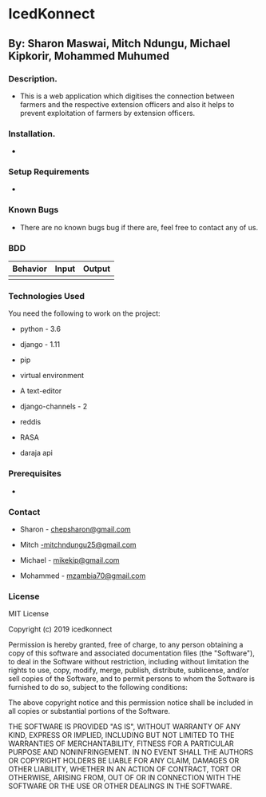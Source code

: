 # IcedKonnect
## By: Sharon Maswai, Mitch Ndungu, Michael Kipkorir, Mohammed Muhumed

### Description.

* This is a web application which digitises the connection between farmers and the respective extension officers and also it helps to prevent exploitation of farmers by extension   officers.

### Installation.

* 

### Setup Requirements

* 

### Known Bugs

* There are no known bugs bug if there are, feel free to contact any of us.

### BDD

| Behavior                           | Input                                                            |  Output                                |
| ---------------------------------- | ---------------------------------------------------------------- | ---------------------------------------|
|                                    |                                                                  |                                        |



### Technologies Used
You need the following to work on the project:

* python - 3.6

* django - 1.11

* pip

* virtual environment

* A text-editor

* django-channels - 2

* reddis

* RASA

* daraja api

### Prerequisites

* 

### Contact

* Sharon - chepsharon@gmail.com

* Mitch -mitchndungu25@gmail.com

* Michael - mikekip@gmail.com

* Mohammed - mzambia70@gmail.com

### License

MIT License

Copyright (c) 2019 icedkonnect

Permission is hereby granted, free of charge, to any person obtaining a copy of this software and associated documentation files (the "Software"), to deal in the Software without restriction, including without limitation the rights to use, copy, modify, merge, publish, distribute, sublicense, and/or sell copies of the Software, and to permit persons to whom the Software is furnished to do so, subject to the following conditions:

The above copyright notice and this permission notice shall be included in all copies or substantial portions of the Software.

THE SOFTWARE IS PROVIDED "AS IS", WITHOUT WARRANTY OF ANY KIND, EXPRESS OR IMPLIED, INCLUDING BUT NOT LIMITED TO THE WARRANTIES OF MERCHANTABILITY, FITNESS FOR A PARTICULAR PURPOSE AND NONINFRINGEMENT. IN NO EVENT SHALL THE AUTHORS OR COPYRIGHT HOLDERS BE LIABLE FOR ANY CLAIM, DAMAGES OR OTHER LIABILITY, WHETHER IN AN ACTION OF CONTRACT, TORT OR OTHERWISE, ARISING FROM, OUT OF OR IN CONNECTION WITH THE SOFTWARE OR THE USE OR OTHER DEALINGS IN THE SOFTWARE.
